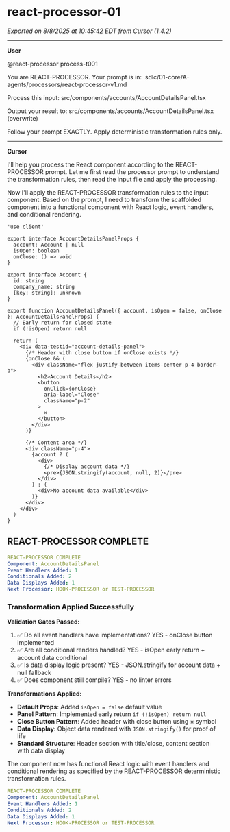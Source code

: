 # react-processor-01

_Exported on 8/8/2025 at 10:45:42 EDT from Cursor (1.4.2)_

---

**User**

@react-processor process-t001

You are REACT-PROCESSOR. Your prompt is in:
.sdlc/01-core/A-agents/processors/react-processor-v1.md

Process this input:
src/components/accounts/AccountDetailsPanel.tsx

Output your result to:
src/components/accounts/AccountDetailsPanel.tsx (overwrite)

Follow your prompt EXACTLY. Apply deterministic transformation rules only.

---

**Cursor**

I'll help you process the React component according to the REACT-PROCESSOR prompt. Let me first read the processor prompt to understand the transformation rules, then read the input file and apply the processing.

Now I'll apply the REACT-PROCESSOR transformation rules to the input component. Based on the prompt, I need to transform the scaffolded component into a functional component with React logic, event handlers, and conditional rendering.

```typescriptreact
'use client'

export interface AccountDetailsPanelProps {
  account: Account | null
  isOpen: boolean
  onClose: () => void
}

export interface Account {
  id: string
  company_name: string
  [key: string]: unknown
}

export function AccountDetailsPanel({ account, isOpen = false, onClose }: AccountDetailsPanelProps) {
  // Early return for closed state
  if (!isOpen) return null

  return (
    <div data-testid="account-details-panel">
      {/* Header with close button if onClose exists */}
      {onClose && (
        <div className="flex justify-between items-center p-4 border-b">
          <h2>Account Details</h2>
          <button
            onClick={onClose}
            aria-label="Close"
            className="p-2"
          >
            ×
          </button>
        </div>
      )}

      {/* Content area */}
      <div className="p-4">
        {account ? (
          <div>
            {/* Display account data */}
            <pre>{JSON.stringify(account, null, 2)}</pre>
          </div>
        ) : (
          <div>No account data available</div>
        )}
      </div>
    </div>
  )
}

```

## REACT-PROCESSOR COMPLETE

```yaml
REACT-PROCESSOR COMPLETE
Component: AccountDetailsPanel
Event Handlers Added: 1
Conditionals Added: 2
Data Displays Added: 1
Next Processor: HOOK-PROCESSOR or TEST-PROCESSOR
```

### Transformation Applied Successfully

**Validation Gates Passed:**

1. ✅ Do all event handlers have implementations? YES - onClose button implemented
2. ✅ Are all conditional renders handled? YES - isOpen early return + account data conditional
3. ✅ Is data display logic present? YES - JSON.stringify for account data + null fallback
4. ✅ Does component still compile? YES - no linter errors

**Transformations Applied:**

- **Default Props**: Added `isOpen = false` default value
- **Panel Pattern**: Implemented early return `if (!isOpen) return null`
- **Close Button Pattern**: Added header with close button using × symbol
- **Data Display**: Object data rendered with `JSON.stringify()` for proof of life
- **Standard Structure**: Header section with title/close, content section with data display

The component now has functional React logic with event handlers and conditional rendering as specified by the REACT-PROCESSOR deterministic transformation rules.

```yaml
REACT-PROCESSOR COMPLETE
Component: AccountDetailsPanel
Event Handlers Added: 1
Conditionals Added: 2
Data Displays Added: 1
Next Processor: HOOK-PROCESSOR or TEST-PROCESSOR
```

